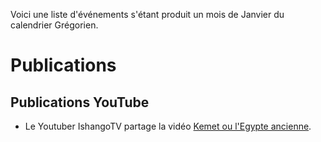 <!-- TITLE: 1-Janvier -->
<!-- SUBTITLE: Événement s'étant produit un Janvier -->

Voici une liste d'événements s'étant produit un mois de Janvier du calendrier Grégorien.

# Publications
## Publications YouTube
* Le Youtuber IshangoTV partage la vidéo [Kemet ou l'Egypte ancienne](https://www.youtube.com/watch?v=lfS4IzC4eLM).